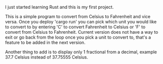 I just started learning Rust and this is my first project.

This is a simple program to convert from Celsius to Fahrenheit and vice versa. Once you deploy 'cargo run' you can pick which unit you would like to convert to by entering 'C' to convert Fahrenheit to Celsius or 'F' to convert from Celsius to Fahrenheit.
Current version does not have a way to exit or go back from the loop once you pick a unit to convert to, that's a feature to be added in the next version.

Another thing to add is to display only 1 fractional from a decimal, example 37.7 Celsius instead of 37.75555 Celsius.
